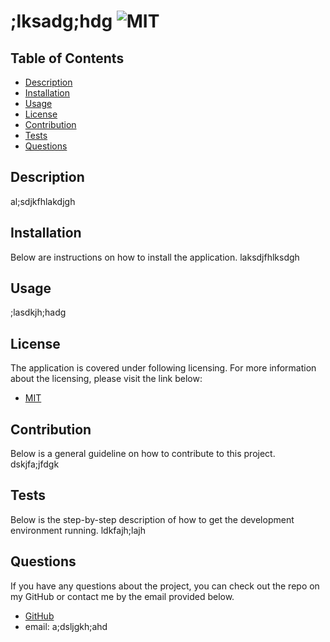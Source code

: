 
  # ;lksadg;hdg ![MIT](https://img.shields.io/badge/license-MIT-blue)

  ## Table of Contents
  - [Description](#description)
  - [Installation](#installation)
  - [Usage](#usage)
  - [License](#license)
  - [Contribution](#contribution)
  - [Tests](#tests)
  - [Questions](#questions)

  ## Description
  al;sdjkfhlakdjgh

  ## Installation
  Below are instructions on how to install the application.
  laksdjfhlksdgh

  ## Usage
  ;lasdkjh;hadg

  ## License
  The application is covered under following licensing.  For more information about the licensing, please visit the link below:
  - [MIT](https://choosealicense.com/licenses/mit/)

  ## Contribution
  Below is a general guideline on how to contribute to this project.
  dskjfa;jfdgk

  ## Tests
  Below is the step-by-step description of how to get the development environment running.
  ldkfajh;lajh

  ## Questions
  If you have any questions about the project, you can check out the repo on my GitHub or contact me by the email provided below.
  - [GitHub](https://github.com/lakdsjfhlags)
  - email: a;dsljgkh;ahd


